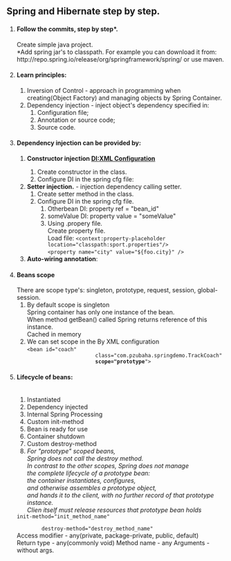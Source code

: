 <h2>Spring and Hibernate step by step.</h2>


<ol>
    <li>
        <h4>
            Follow the commits, step by step*.
        </h4>
            Create simple java project.<br>
            *Add spring jar's to classpath.
            For example you can download it from: 
            http://repo.spring.io/release/org/springframework/spring/
            or use maven.
    </li>
    <li>    <h4> Learn principles:</h4>
    <ol type ="1">
    <li>Inversion of Control - approach in programming when 
     creating(Object Factory) and managing objects by Spring Container.</li>
    <li>Dependency injection - inject object's dependency
    specified in:
     <ol>
     <li>Configuration file;
     </li>
      <li>Annotation or source code;
      </li>
      <li>Source code.
      </li>
     </ol>
     </li>
    </ol>
    </li>
    <li>
    <h4><strong>Dependency injection</strong> can be provided by:</h4>
    <ol>
    <li><strong>Constructor injection
    <a href ="">DI:XML Configuration<a></strong>
    <ol>
        <li>Create constructor in the class.</li>
        <li>Configure DI in the spring cfg file:
         </li>
        </ol>
    </li>
    <li>
    <strong>Setter injection.</strong> - injection dependency calling setter.
    <ol>
    <li>Create setter method in the class.</li>
    <li>Configure DI in the spring cfg file.
         <ol>
               <li>Otherbean DI: property ref = "bean_id"</li>
               <li>someValue DI: property value = "someValue"</li>
               <li>Using .propery file. 
                  <br>Create property file.
                  <br>Load file:
                  <code>&lt;context:property-placeholder location="classpath:sport.properties"/&gt;</code><br>
                  <code>&lt;property name="city" value="${foo.city}" /&gt;</code>
                 </li>
            </ol>
    </li>
    </ol>
        </li>
            <li><strong>Auto-wiring annotation</strong>:</li>
    </ol>
    </li>
    <li><h4>Beans scope</h4>
        There are scope type's:
        singleton, prototype, request, session, global-session.
        <ol>
            <li>By default scope is singleton<br />
            Spring container has only one instance of the bean.<br />
            When method getBean() called Spring returns reference of this instance.<br />
            Cached in memory</li>
            <li>We can set scope in the By XML configuration<br>
            <code>&lt;bean id="coach"
                      class="com.pzubaha.springdemo.TrackCoach"
                      <strong>scope="prototype</strong>"&gt;</code>
            </li>
        </ol>
    </li>
    <li>
        <h4>Lifecycle of beans:</h4><br>
        <ol>
            <li>Instantiated</li>
            <li>Dependency injected</li>
            <li>Internal Spring Processing</li>
            <li>Custom init-method</li>
            <li>Bean is ready for use</li>
            <li>Container shutdown</li>
            <li>Custom destroy-method</li>
            <li><i color = "green">For "prototype" scoped beans,<br>
             Spring does not call the destroy method. <br>
             In contrast to the other scopes, Spring does not manage <br>
             the complete lifecycle of a prototype bean:<br>
             the container instantiates, configures,<br>
             and otherwise assembles a prototype object,<br>
             and hands it to the client, with no further record of that prototype instance.<br>
             Clien itself must release resources that prototype bean holds</i></li>
        </ol>
        <code>init-method="init_method_name"<br>
        destroy-method="destroy_method_name"</code><br>
        Access modifier - any(private, package-private, public, default)<br>
        Return type - any(commonly void)
        Method name - any
        Arguments - without args.
    </li>
</ol>





